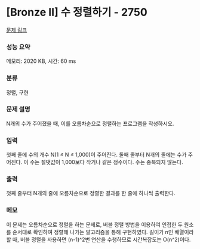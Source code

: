 # [Bronze II] 수 정렬하기 - 2750 

[문제 링크](https://www.acmicpc.net/problem/2750) 

### 성능 요약

메모리: 2020 KB, 시간: 60 ms

### 분류

정렬, 구현

### 문제 설명

<p>N개의 수가 주어졌을 때, 이를 오름차순으로 정렬하는 프로그램을 작성하시오.</p>

### 입력 

 <p>첫째 줄에 수의 개수 N(1 ≤ N ≤ 1,000)이 주어진다. 둘째 줄부터 N개의 줄에는 수가 주어진다. 이 수는 절댓값이 1,000보다 작거나 같은 정수이다. 수는 중복되지 않는다.</p>

### 출력 

 <p>첫째 줄부터 N개의 줄에 오름차순으로 정렬한 결과를 한 줄에 하나씩 출력한다.</p>

### 메모

 <p>이 문제는 오름차순으로 정렬을 하는 문제로, 버블 정렬 방법을 이용하여 인접한 두 원소를 순서대로 확인하여 정렬해 나가는 알고리즘을 통해 구현하였다. 길이가 n인 배열이라 할 때, 버블 정렬을 사용하면 (n-1)^2번 연산을 수행하므로 시간복잡도는 O(n^2)이다. </p>


